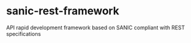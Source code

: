 # sanic-rest-framework
API rapid development framework based on SANIC compliant with REST specifications
